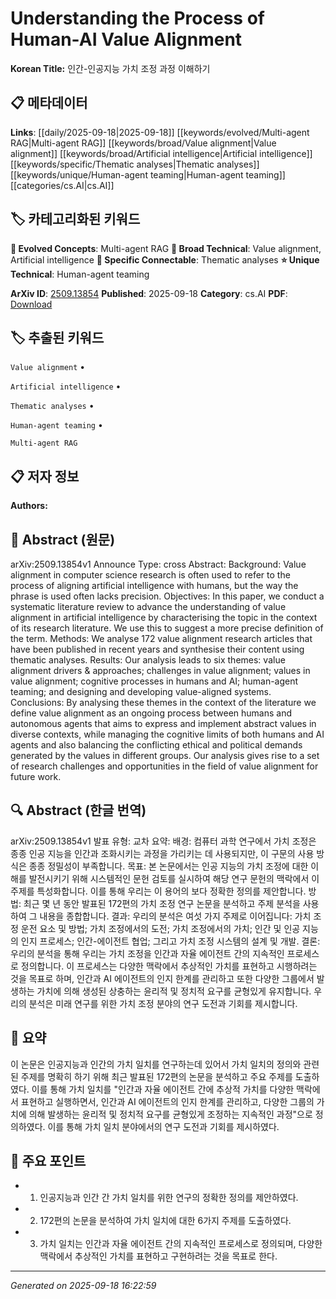
# Understanding the Process of Human-AI Value Alignment

**Korean Title:** 인간-인공지능 가치 조정 과정 이해하기

## 📋 메타데이터

**Links**: [[daily/2025-09-18|2025-09-18]] [[keywords/evolved/Multi-agent RAG|Multi-agent RAG]] [[keywords/broad/Value alignment|Value alignment]] [[keywords/broad/Artificial intelligence|Artificial intelligence]] [[keywords/specific/Thematic analyses|Thematic analyses]] [[keywords/unique/Human-agent teaming|Human-agent teaming]] [[categories/cs.AI|cs.AI]]

## 🏷️ 카테고리화된 키워드
**🚀 Evolved Concepts**: Multi-agent RAG
**🔬 Broad Technical**: Value alignment, Artificial intelligence
**🔗 Specific Connectable**: Thematic analyses
**⭐ Unique Technical**: Human-agent teaming

**ArXiv ID**: [2509.13854](https://arxiv.org/abs/2509.13854)
**Published**: 2025-09-18
**Category**: cs.AI
**PDF**: [Download](https://arxiv.org/pdf/2509.13854.pdf)


## 🏷️ 추출된 키워드



`Value alignment` • 

`Artificial intelligence` • 

`Thematic analyses` • 

`Human-agent teaming` • 

`Multi-agent RAG`



## 📋 저자 정보

**Authors:** 

## 📄 Abstract (원문)

arXiv:2509.13854v1 Announce Type: cross 
Abstract: Background: Value alignment in computer science research is often used to refer to the process of aligning artificial intelligence with humans, but the way the phrase is used often lacks precision. Objectives: In this paper, we conduct a systematic literature review to advance the understanding of value alignment in artificial intelligence by characterising the topic in the context of its research literature. We use this to suggest a more precise definition of the term. Methods: We analyse 172 value alignment research articles that have been published in recent years and synthesise their content using thematic analyses. Results: Our analysis leads to six themes: value alignment drivers & approaches; challenges in value alignment; values in value alignment; cognitive processes in humans and AI; human-agent teaming; and designing and developing value-aligned systems. Conclusions: By analysing these themes in the context of the literature we define value alignment as an ongoing process between humans and autonomous agents that aims to express and implement abstract values in diverse contexts, while managing the cognitive limits of both humans and AI agents and also balancing the conflicting ethical and political demands generated by the values in different groups. Our analysis gives rise to a set of research challenges and opportunities in the field of value alignment for future work.

## 🔍 Abstract (한글 번역)

arXiv:2509.13854v1 발표 유형: 교차
요약: 배경: 컴퓨터 과학 연구에서 가치 조정은 종종 인공 지능을 인간과 조화시키는 과정을 가리키는 데 사용되지만, 이 구문의 사용 방식은 종종 정밀성이 부족합니다. 목표: 본 논문에서는 인공 지능의 가치 조정에 대한 이해를 발전시키기 위해 시스템적인 문헌 검토를 실시하여 해당 연구 문헌의 맥락에서 이 주제를 특성화합니다. 이를 통해 우리는 이 용어의 보다 정확한 정의를 제안합니다. 방법: 최근 몇 년 동안 발표된 172편의 가치 조정 연구 논문을 분석하고 주제 분석을 사용하여 그 내용을 종합합니다. 결과: 우리의 분석은 여섯 가지 주제로 이어집니다: 가치 조정 운전 요소 및 방법; 가치 조정에서의 도전; 가치 조정에서의 가치; 인간 및 인공 지능의 인지 프로세스; 인간-에이전트 협업; 그리고 가치 조정 시스템의 설계 및 개발. 결론: 우리의 분석을 통해 우리는 가치 조정을 인간과 자율 에이전트 간의 지속적인 프로세스로 정의합니다. 이 프로세스는 다양한 맥락에서 추상적인 가치를 표현하고 시행하려는 것을 목표로 하며, 인간과 AI 에이전트의 인지 한계를 관리하고 또한 다양한 그룹에서 발생하는 가치에 의해 생성된 상충하는 윤리적 및 정치적 요구를 균형있게 유지합니다. 우리의 분석은 미래 연구를 위한 가치 조정 분야의 연구 도전과 기회를 제시합니다.

## 📝 요약

이 논문은 인공지능과 인간의 가치 일치를 연구하는데 있어서 가치 일치의 정의와 관련된 주제를 명확히 하기 위해 최근 발표된 172편의 논문을 분석하고 주요 주제를 도출하였다. 이를 통해 가치 일치를 "인간과 자율 에이전트 간에 추상적 가치를 다양한 맥락에서 표현하고 실행하면서, 인간과 AI 에이전트의 인지 한계를 관리하고, 다양한 그룹의 가치에 의해 발생하는 윤리적 및 정치적 요구를 균형있게 조정하는 지속적인 과정"으로 정의하였다. 이를 통해 가치 일치 분야에서의 연구 도전과 기회를 제시하였다.

## 🎯 주요 포인트


- 1. 인공지능과 인간 간 가치 일치를 위한 연구의 정확한 정의를 제안하였다.

- 2. 172편의 논문을 분석하여 가치 일치에 대한 6가지 주제를 도출하였다.

- 3. 가치 일치는 인간과 자율 에이전트 간의 지속적인 프로세스로 정의되며, 다양한 맥락에서 추상적인 가치를 표현하고 구현하려는 것을 목표로 한다.


---

*Generated on 2025-09-18 16:22:59*